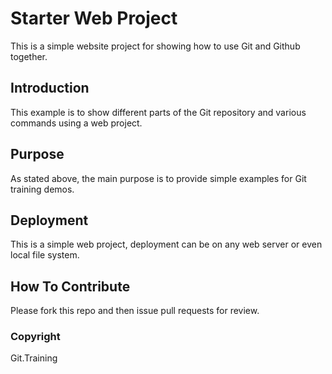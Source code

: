 # Starter Web Project

This is a simple website project for showing 
how to use Git and Github together.

## Introduction
This example is to show different parts of the Git repository
and various commands using a web project. 

## Purpose

As stated above, the main purpose is to provide simple examples 
for Git training demos.

## Deployment

This is a simple web project, deployment can be on any web server 
or even local file system.

## How To Contribute

Please fork this repo and then issue pull requests for review.

### Copyright

Git.Training